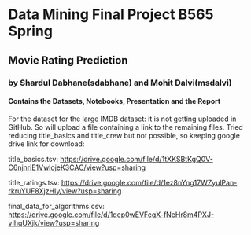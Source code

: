 # Data Mining Final Project B565 Spring
## Movie Rating Prediction
### by Shardul Dabhane(sdabhane) and Mohit Dalvi(msdalvi)

#### Contains the Datasets, Notebooks, Presentation and the Report


For the dataset for the large IMDB dataset: it is not getting uploaded in GitHub. So will upload a file containing a link to the remaining files. Tried reducing title_basics and title_crew but not possible, so keeping google drive link for download:

title_basics.tsv: https://drive.google.com/file/d/1tXKSBtKgQ0V-C6njnriE1VwlojeK3CAC/view?usp=sharing

title_ratings.tsv: https://drive.google.com/file/d/1ez8nYng17WZyulPan-rkruYUF8XjzHIy/view?usp=sharing

final_data_for_algorithms.csv: https://drive.google.com/file/d/1qep0wEVFcqX-fNeHr8m4PXJ-vIhqUXjk/view?usp=sharing
